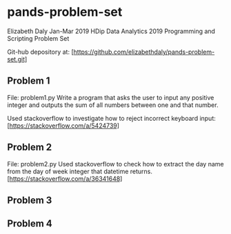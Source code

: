 # pands-problem-set
Elizabeth Daly
Jan-Mar 2019
HDip Data Analytics 2019 Programming and Scripting Problem Set

Git-hub depository at:
[https://github.com/elizabethdaly/pands-problem-set.git]


## Problem 1
File: problem1.py
Write a program that asks the user to input any positive integer and outputs the sum of all numbers between one and that number.

Used stackoverflow to investigate how to reject incorrect keyboard input:
[https://stackoverflow.com/a/5424739]

## Problem 2
File: problem2.py
Used stackoverflow to check how to extract the day name from the 
day of week integer that datetime returns.
[https://stackoverflow.com/a/36341648]

## Problem 3

## Problem 4


